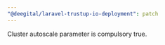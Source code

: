 ```yaml
---
"@deegital/laravel-trustup-io-deployment": patch
---
```


Cluster autoscale parameter is compulsory true.
